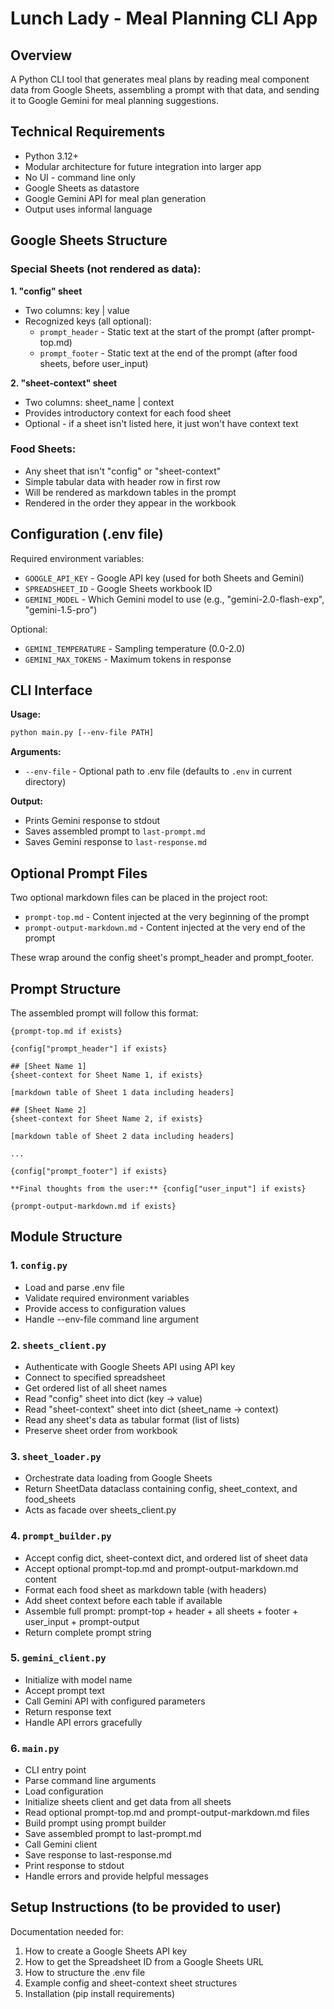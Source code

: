 # Lunch Lady - Meal Planning CLI App

## Overview
A Python CLI tool that generates meal plans by reading meal component data from Google Sheets, assembling a prompt with that data, and sending it to Google Gemini for meal planning suggestions.

## Technical Requirements
- Python 3.12+
- Modular architecture for future integration into larger app
- No UI - command line only
- Google Sheets as datastore
- Google Gemini API for meal plan generation
- Output uses informal language

## Google Sheets Structure

### Special Sheets (not rendered as data):

**1. "config" sheet**
- Two columns: key | value
- Recognized keys (all optional):
  - `prompt_header` - Static text at the start of the prompt (after prompt-top.md)
  - `prompt_footer` - Static text at the end of the prompt (after food sheets, before user_input)


**2. "sheet-context" sheet**
- Two columns: sheet_name | context
- Provides introductory context for each food sheet
- Optional - if a sheet isn't listed here, it just won't have context text

### Food Sheets:
- Any sheet that isn't "config" or "sheet-context"
- Simple tabular data with header row in first row
- Will be rendered as markdown tables in the prompt
- Rendered in the order they appear in the workbook

## Configuration (.env file)

Required environment variables:
- `GOOGLE_API_KEY` - Google API key (used for both Sheets and Gemini)
- `SPREADSHEET_ID` - Google Sheets workbook ID
- `GEMINI_MODEL` - Which Gemini model to use (e.g., "gemini-2.0-flash-exp", "gemini-1.5-pro")

Optional:
- `GEMINI_TEMPERATURE` - Sampling temperature (0.0-2.0)
- `GEMINI_MAX_TOKENS` - Maximum tokens in response

## CLI Interface

**Usage:**
```bash
python main.py [--env-file PATH]
```

**Arguments:**
- `--env-file` - Optional path to .env file (defaults to `.env` in current directory)

**Output:**
- Prints Gemini response to stdout
- Saves assembled prompt to `last-prompt.md`
- Saves Gemini response to `last-response.md`

## Optional Prompt Files

Two optional markdown files can be placed in the project root:
- `prompt-top.md` - Content injected at the very beginning of the prompt
- `prompt-output-markdown.md` - Content injected at the very end of the prompt

These wrap around the config sheet's prompt_header and prompt_footer.

## Prompt Structure

The assembled prompt will follow this format:

```
{prompt-top.md if exists}

{config["prompt_header"] if exists}

## [Sheet Name 1]
{sheet-context for Sheet Name 1, if exists}

[markdown table of Sheet 1 data including headers]

## [Sheet Name 2]
{sheet-context for Sheet Name 2, if exists}

[markdown table of Sheet 2 data including headers]

...

{config["prompt_footer"] if exists}

**Final thoughts from the user:** {config["user_input"] if exists}

{prompt-output-markdown.md if exists}
```

## Module Structure

### 1. `config.py`
- Load and parse .env file
- Validate required environment variables
- Provide access to configuration values
- Handle --env-file command line argument

### 2. `sheets_client.py`
- Authenticate with Google Sheets API using API key
- Connect to specified spreadsheet
- Get ordered list of all sheet names
- Read "config" sheet into dict (key -> value)
- Read "sheet-context" sheet into dict (sheet_name -> context)
- Read any sheet's data as tabular format (list of lists)
- Preserve sheet order from workbook

### 3. `sheet_loader.py`
- Orchestrate data loading from Google Sheets
- Return SheetData dataclass containing config, sheet_context, and food_sheets
- Acts as facade over sheets_client.py

### 4. `prompt_builder.py`
- Accept config dict, sheet-context dict, and ordered list of sheet data
- Accept optional prompt-top.md and prompt-output-markdown.md content
- Format each food sheet as markdown table (with headers)
- Add sheet context before each table if available
- Assemble full prompt: prompt-top + header + all sheets + footer + user_input + prompt-output
- Return complete prompt string

### 5. `gemini_client.py`
- Initialize with model name
- Accept prompt text
- Call Gemini API with configured parameters
- Return response text
- Handle API errors gracefully

### 6. `main.py`
- CLI entry point
- Parse command line arguments
- Load configuration
- Initialize sheets client and get data from all sheets
- Read optional prompt-top.md and prompt-output-markdown.md files
- Build prompt using prompt builder
- Save assembled prompt to last-prompt.md
- Call Gemini client
- Save response to last-response.md
- Print response to stdout
- Handle errors and provide helpful messages

## Setup Instructions (to be provided to user)

Documentation needed for:
1. How to create a Google Sheets API key
2. How to get the Spreadsheet ID from a Google Sheets URL
3. How to structure the .env file
4. Example config and sheet-context sheet structures
5. Installation (pip install requirements)

